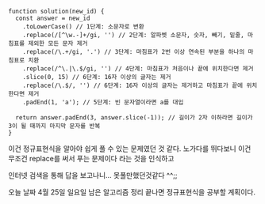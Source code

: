 ```
function solution(new_id) {
  const answer = new_id
    .toLowerCase() // 1단계: 소문자로 변환
    .replace(/[^\w.-]+/gi, '') // 2단계: 알파벳 소문자, 숫자, 빼기, 밑줄, 마침표를 제외한 모든 문자 제거
    .replace(/\.+/gi, '.') // 3단계: 마침표가 2번 이상 연속된 부분을 하나의 마침표로 치환
    .replace(/^\.|\.$/gi, '') // 4단계: 마침표가 처음이나 끝에 위치한다면 제거
    .slice(0, 15) // 6단계: 16자 이상의 글자는 제거
    .replace(/\.$/, '') // 6단계: 16자 이상의 글자는 제거하고 마침표가 끝에 위치한다면 제거
    .padEnd(1, 'a'); // 5단계: 빈 문자열이라면 a를 대입

  return answer.padEnd(3, answer.slice(-1)); // 길이가 2자 이하라면 길이가 3이 될 때까지 마지막 문자를 반복
}
```

이건 정규표현식을 알아야 쉽게 풀 수 있는 문제였던 것 같다.
노가다를 뛰다보니 이건 무조건 replace를 써서 푸는 문제이다 라는 것을 인식하고

인터넷 검색을 통해 답을 보고나니... 못풀만했던것같다 ^^;;

오늘 날짜 4월 25일 일요일 남은 알고리즘 정리 끝나면 정규표현식을 공부할 계획이다.
